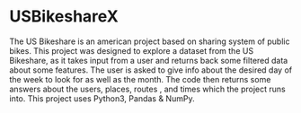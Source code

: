 # USBikeshareX
The US Bikeshare is an american project based on sharing system of public bikes.
This project was designed to explore a dataset from the US Bikeshare, as it takes input from a user and returns back some filtered data about some features.
The user is asked to give info about the desired day of the week to look for as well as the month.
The code then returns some answers about the users, places, routes , and times which the project runs into.
This project uses Python3, Pandas & NumPy.
